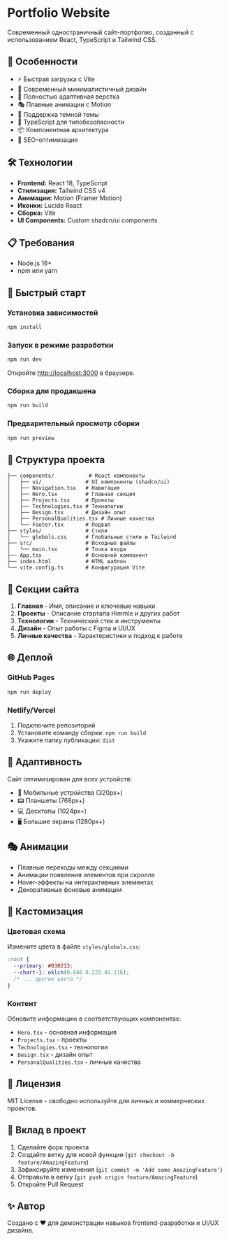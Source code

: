 # Portfolio Website

Современный одностраничный сайт-портфолио, созданный с использованием React, TypeScript и Tailwind CSS.

## 🚀 Особенности

- ⚡ Быстрая загрузка с Vite
- 🎨 Современный минималистичный дизайн
- 📱 Полностью адаптивная верстка
- 🎭 Плавные анимации с Motion
- 🌙 Поддержка темной темы
- 🔧 TypeScript для типобезопасности
- 📦 Компонентная архитектура
- 🎯 SEO-оптимизация

## 🛠️ Технологии

- **Frontend:** React 18, TypeScript
- **Стилизация:** Tailwind CSS v4
- **Анимации:** Motion (Framer Motion)
- **Иконки:** Lucide React
- **Сборка:** Vite
- **UI Components:** Custom shadcn/ui components

## 📋 Требования

- Node.js 16+ 
- npm или yarn

## 🚀 Быстрый старт

### Установка зависимостей

```bash
npm install
```

### Запуск в режиме разработки

```bash
npm run dev
```

Откройте [http://localhost:3000](http://localhost:3000) в браузере.

### Сборка для продакшена

```bash
npm run build
```

### Предварительный просмотр сборки

```bash
npm run preview
```

## 📁 Структура проекта

```
├── components/           # React компоненты
│   ├── ui/              # UI компоненты (shadcn/ui)
│   ├── Navigation.tsx   # Навигация
│   ├── Hero.tsx         # Главная секция
│   ├── Projects.tsx     # Проекты
│   ├── Technologies.tsx # Технологии
│   ├── Design.tsx       # Дизайн опыт
│   ├── PersonalQualities.tsx # Личные качества
│   └── Footer.tsx       # Подвал
├── styles/              # Стили
│   └── globals.css      # Глобальные стили и Tailwind
├── src/                 # Исходные файлы
│   └── main.tsx         # Точка входа
├── App.tsx              # Основной компонент
├── index.html           # HTML шаблон
└── vite.config.ts       # Конфигурация Vite
```

## 🎨 Секции сайта

1. **Главная** - Имя, описание и ключевые навыки
2. **Проекты** - Описание стартапа Himmle и других работ
3. **Технологии** - Технический стек и инструменты
4. **Дизайн** - Опыт работы с Figma и UI/UX
5. **Личные качества** - Характеристики и подход к работе

## 🌐 Деплой

### GitHub Pages

```bash
npm run deploy
```

### Netlify/Vercel

1. Подключите репозиторий
2. Установите команду сборки: `npm run build`
3. Укажите папку публикации: `dist`

## 📱 Адаптивность

Сайт оптимизирован для всех устройств:
- 📱 Мобильные устройства (320px+)
- 📟 Планшеты (768px+)
- 💻 Десктопы (1024px+)
- 🖥️ Большие экраны (1280px+)

## 🎭 Анимации

- Плавные переходы между секциями
- Анимации появления элементов при скролле
- Hover-эффекты на интерактивных элементах
- Декоративные фоновые анимации

## 🔧 Кастомизация

### Цветовая схема

Измените цвета в файле `styles/globals.css`:

```css
:root {
  --primary: #030213;
  --chart-1: oklch(0.646 0.222 41.116);
  /* ... другие цвета */
}
```

### Контент

Обновите информацию в соответствующих компонентах:
- `Hero.tsx` - основная информация
- `Projects.tsx` - проекты
- `Technologies.tsx` - технологии
- `Design.tsx` - дизайн опыт
- `PersonalQualities.tsx` - личные качества

## 📄 Лицензия

MIT License - свободно используйте для личных и коммерческих проектов.

## 🤝 Вклад в проект

1. Сделайте форк проекта
2. Создайте ветку для новой функции (`git checkout -b feature/AmazingFeature`)
3. Зафиксируйте изменения (`git commit -m 'Add some AmazingFeature'`)
4. Отправьте в ветку (`git push origin feature/AmazingFeature`)
5. Откройте Pull Request

## ✨ Автор

Создано с ❤️ для демонстрации навыков frontend-разработки и UI/UX дизайна.